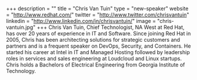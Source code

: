 +++
description = ""
title = "Chris Van Tuin"
type = "new-speaker"
website = "http://www.redhat.com/"
twitter = "http://www.twitter.com/chrisvantuin"
linkedin = "http://www.linkedin.com/in/chrisvantuin/"
image = "chris-vantuin.jpg"
+++
Chris Van Tuin, Chief Technologist, NA West at Red Hat, has over 20 years of experience in IT and Software.   Since joining Red Hat in 2005, Chris has been architecting solutions for strategic customers and partners and is a frequent speaker on DevOps, Security, and Containers.  He started his career at Intel in IT and Managed Hosting followed by leadership roles in services and sales engineering at Loudcloud and Linux startups. Chris holds a Bachelors of Electrical Engineering from Georgia Institute of Technology.